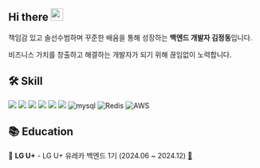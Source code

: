 <h2>Hi there <img src="https://media.giphy.com/media/hvRJCLFzcasrR4ia7z/giphy.gif" width="25" /></h2>

책임감 있고 솔선수범하며 꾸준한 배움을 통해 성장하는 **백엔드 개발자 김정동**입니다.

비즈니스 가치를 창출하고 해결하는 개발자가 되기 위해 끊임없이 노력합니다.

## 🛠️ Skill 

<img src="https://img.shields.io/badge/java-%23ED8B00.svg?style=for-the-badge&logo=openjdk&logoColor=white"> <img src="https://img.shields.io/badge/Spring-6DB33F?style=for-the-badge&logo=Spring&logoColor=white">
<img src="https://img.shields.io/badge/springboot-6DB33F?style=for-the-badge&logo=springboot&logoColor=white">
<img src="https://img.shields.io/badge/Node.js-339933?style=for-the-badge&logo=Node.js&logoColor=white"> <img src="https://img.shields.io/badge/TypeScript-007ACC?style=for-the-badge&logo=typescript&logoColor=white">
<img src="https://img.shields.io/badge/nestjs-%23E0234E.svg?style=for-the-badge&logo=nestjs&logoColor=white">
![mysql](https://img.shields.io/badge/MySQL-4479A1?style=for-the-badge&logo=mysql&logoColor=white)
![Redis](https://img.shields.io/badge/redis-%23E0234E.svg?style=for-the-badge&logo=redis&logoColor=white)
![AWS](https://img.shields.io/badge/AWS-%23FF9900.svg?style=for-the-badge&logo=amazon-aws&logoColor=white)

## 📚 Education

📌 **LG U+** - LG U+ 유레카 백엔드 1기 (2024.06 ~ 2024.12) [:link:](https://velog.io/@kjdev/LG-U-%EC%9C%A0%EB%A0%88%EC%B9%B4-%EB%B0%B1%EC%97%94%EB%93%9C-1%EA%B8%B0-%EC%88%98%EB%A3%8C-%ED%9A%8C%EA%B3%A0)

